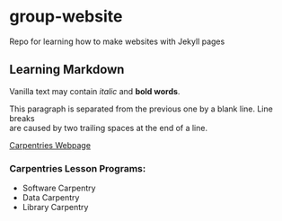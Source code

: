 # group-website
Repo for learning how to make websites with Jekyll pages

## Learning Markdown

Vanilla text may contain *italic* and **bold words**.

This paragraph is separated from the previous one by a blank line.
Line breaks  
are caused by two trailing spaces at the end of a line.

[Carpentries Webpage](carpentries.org)

### Carpentries Lesson Programs:
- Software Carpentry
- Data Carpentry
- Library Carpentry

